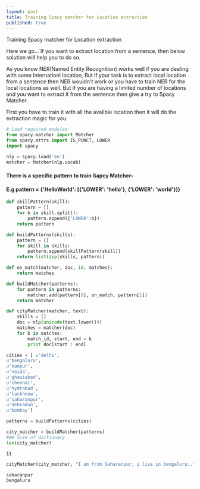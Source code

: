 ```yaml
---
layout: post
title: Training Spacy matcher for Location extraction 
published: true
---
```

Training Spacy matcher for Location extraction 

Here we go... 
If you want to extract location from a sentence, then below solution will help you to do so. 


As you know NER(Named Entity Recognition) works well if you are dealing with some Internationl location, But if your task is to extract local location from a sentence then NER wouldn't work or you have to train NER for the local locations as well. But if you are having a limited number of locations and you want to extract it from the sentence then give a try to Spacy Matcher.

First you have to train it with all the availble location then it will do the extraction magic for you.


```python
# Load required modules
from spacy.matcher import Matcher
from spacy.attrs import IS_PUNCT, LOWER
import spacy

nlp = spacy.load('en')
matcher = Matcher(nlp.vocab)
```

#### There is a specific pattern to train Sapcy Matcher- 

#### E.g pattern = {'HelloWorld': [{'LOWER': 'hello'}, {'LOWER': 'world'}]}


```python
def skillPattern(skill):
    pattern = []
    for b in skill.split():
        pattern.append({'LOWER':b})  
    return pattern

def buildPatterns(skills):
    pattern = []
    for skill in skills:
        pattern.append(skillPattern(skill))
    return list(zip(skills, pattern))
```


```python
def on_match(matcher, doc, id, matches):
    return matches

def buildMatcher(patterns):
    for pattern in patterns:
        matcher.add(pattern[0], on_match, pattern[1])
    return matcher
```


```python
def cityMatcher(matcher, text):
    skills = []
    doc = nlp(unicode(text.lower()))
    matches = matcher(doc)
    for b in matches:
        match_id, start, end = b
        print doc[start : end]
```


```python
cities = [ u'delhi',
u'bengaluru',
u'kanpur',
u'noida',
u'ghaziabad',
u'chennai',
u'hydrabad',
u'luckhnow',
u'saharanpur',
u'dehradun',
u'bombay']
```


```python
patterns = buildPatterns(cities)
```


```python
city_matcher = buildMatcher(patterns)
### Size of dictionary 
len(city_matcher)
```




    11




```python
cityMatcher(city_matcher, "I am from Saharanpur, i live in bengaluru..")
```

    saharanpur
    bengaluru
